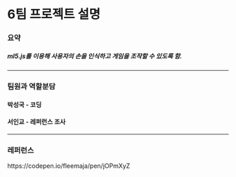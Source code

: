# 6팀 프로젝트 설명

<h3>요약</h3> 
<h5>ml5.js를 이용해 사용자의 손을 인식하고 게임을 조작할 수 있도록 함.</h5>
<hr>
<h3>팀원과 역할분담</h3>
<h4>박성국 - 코딩</h4>
<h4>서인교 - 레퍼런스 조사</h4>
<hr>

<h3>레퍼런스</h3>
https://codepen.io/fleemaja/pen/jOPmXyZ
